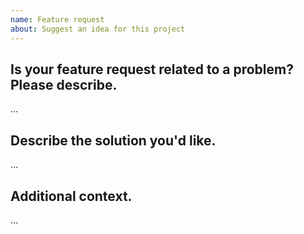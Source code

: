 ```yaml
---
name: Feature request
about: Suggest an idea for this project
---
```


Is your feature request related to a problem? Please describe.
---------------------------------------------------
…

Describe the solution you'd like.
---------------------------------------------------
…

Additional context.
---------------------------------------------------
…